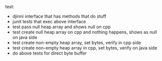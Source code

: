 test:
 * djinni interface that has methods that do stuff
 * junit tests that exec above interface
 * test pass null heap array and shows null on cpp
 * test create null heap array on cpp and nothing happens, shows as null on java side
 * test create non-empty heap array, set bytes, verify in cpp side
 * test create non-empty heap array in cpp, set bytes, verify on java side
 * do above tests for direct byte buffer
